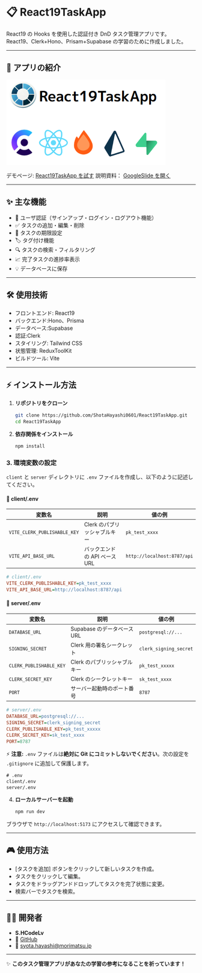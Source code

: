 # 📋 React19TaskApp

React19 の Hooks を使用した認証付き DnD タスク管理アプリです。
React19、Clerk+Hono、Prisam+Supabase の学習のために作成しました。

---

## 🚀 アプリの紹介

![タスク管理アプリスクリーンショット](client/public/images/readme/title2.png)

デモページ: [React19TaskApp を試す](https://react19-task-app-client.vercel.app/)
説明資料： [GoogleSlide を開く](https://docs.google.com/presentation/d/1qkqk8Rfvsz4jDaKrkNyvebYhixklNKejIz509w7UMcA/edit?usp=sharing)

---

## ✨ 主な機能

- 🔐 ユーザ認証（サインアップ・ログイン・ログアウト機能）
- ✅ タスクの追加・編集・削除
- 📅 タスクの期限設定
- 🏷️ タグ付け機能
- 🔍 タスクの検索・フィルタリング
- 📈 完了タスクの進捗率表示
- 💡 データベースに保存

---

## 🛠️ 使用技術

- フロントエンド: React19
- バックエンド:Hono、Prisma
- データベース:Supabase
- 認証:Clerk
- スタイリング: Tailwind CSS
- 状態管理: ReduxToolKit
- ビルドツール: Vite

---

## ⚡ インストール方法

1. **リポジトリをクローン**

   ```bash
   git clone https://github.com/ShotaHayashi0601/React19TaskApp.git
   cd React19TaskApp
   ```

2. **依存関係をインストール**

   ```bash
   npm install
   ```

### 3. **環境変数の設定**

`client` と `server` ディレクトリに `.env` ファイルを作成し、以下のように記述してください。

#### 📂 **client/.env**

| 変数名                       | 説明                          | 値の例                      |
| ---------------------------- | ----------------------------- | --------------------------- |
| `VITE_CLERK_PUBLISHABLE_KEY` | Clerk のパブリッシャブルキー  | `pk_test_xxxx`              |
| `VITE_API_BASE_URL`          | バックエンドの API ベース URL | `http://localhost:8787/api` |

```ini
# client/.env
VITE_CLERK_PUBLISHABLE_KEY=pk_test_xxxx
VITE_API_BASE_URL=http://localhost:8787/api
```

#### 📂 **server/.env**

| 変数名                  | 説明                         | 値の例                 |
| ----------------------- | ---------------------------- | ---------------------- |
| `DATABASE_URL`          | Supabase のデータベース URL  | `postgresql://...`     |
| `SIGNING_SECRET`        | Clerk 用の署名シークレット   | `clerk_signing_secret` |
| `CLERK_PUBLISHABLE_KEY` | Clerk のパブリッシャブルキー | `pk_test_xxxxx`        |
| `CLERK_SECRET_KEY`      | Clerk のシークレットキー     | `sk_test_xxxx`         |
| `PORT`                  | サーバー起動時のポート番号   | `8787`                 |

```ini
# server/.env
DATABASE_URL=postgresql://...
SIGNING_SECRET=clerk_signing_secret
CLERK_PUBLISHABLE_KEY=pk_test_xxxxx
CLERK_SECRET_KEY=sk_test_xxxx
PORT=8787
```

⚡ **注意:** `.env` ファイルは**絶対に Git にコミットしないでください**。次の設定を `.gitignore` に追加して保護します。

```gitignore
# .env
client/.env
server/.env
```

4. **ローカルサーバーを起動**
   ```bash
   npm run dev
   ```

ブラウザで `http://localhost:5173` にアクセスして確認できます。

---

## 🎮 使用方法

- [タスクを追加] ボタンをクリックして新しいタスクを作成。
- タスクをクリックして編集。
- タスクをドラッグアンドドロップしてタスクを完了状態に変更。
- 検索バーでタスクを検索。

---

## 👨‍💻 開発者

- **S.HCodeLv**
- 💼 [GitHub](https://github.com/ShotaHayashi0601)
- 📩 syota.hayashi@morimatsu.jp

---

✨ **このタスク管理アプリがあなたの学習の参考になることを祈っています！**

